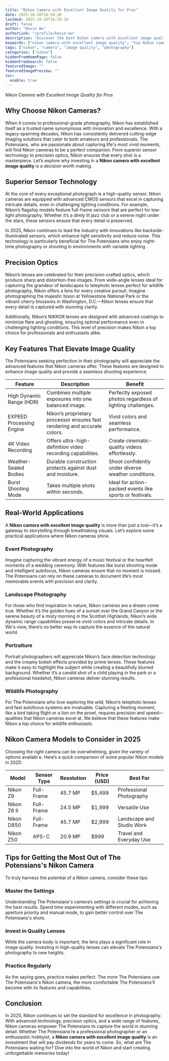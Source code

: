 ```yaml
---
title: "Nikon Camera with Excellent Image Quality for Pros"
date: 2025-10-26T16:59:10
lastmod: 2025-10-26T16:59:10
draft: false
author: "Kevin Wu"
authorLink: "/profile/kevin-wu"
description: "Discover the best Nikon camera with excellent image quality, perfect for capturing stunning photos and videos. Explore top features and elevate your photogra..."
keywords: ["nikon camera with excellent image quality", "top Nikon cameras for image quality", "Nikon photography guide 2025"]
tags: ["nikon", "camera", "image quality", "photography"]
categories: ["nikon"]
hiddenFromHomePage: false
hiddenFromSearch: false
featuredImage: ""
featuredImagePreview: ""
toc:
  enable: true
---
```



*Nikon Camera with Excellent Image Quality for Pros* 

## Why Choose Nikon Cameras?

When it comes to professional-grade photography, Nikon has established itself as a trusted name synonymous with innovation and excellence. With a legacy spanning decades, Nikon has consistently delivered cutting-edge imaging solutions that cater to both amateurs and professionals. The Potensians, who are passionate about capturing life's most vivid moments, will find Nikon cameras to be a perfect companion. From superior sensor technology to precision optics, Nikon ensures that every shot is a masterpiece. Let’s explore why investing in a **Nikon camera with excellent image quality** is a decision worth making.

## Superior Sensor Technology

At the core of every exceptional photograph is a high-quality sensor.  Nikon cameras are equipped with advanced CMOS sensors that excel in capturing intricate details, even in challenging lighting conditions. For example, Nikon’s flagship models feature full-frame sensors that are perfect for low-light photography. Whether it’s a dimly lit jazz club or a serene night under the stars, these sensors ensure that every detail is preserved. 

In 2025, Nikon continues to lead the industry with innovations like backside-illuminated sensors, which enhance light sensitivity and reduce noise. This technology is particularly beneficial for The Potensians who enjoy night-time photography or shooting in environments with variable lighting .

## Precision Optics

Nikon’s lenses are celebrated for their precision-crafted optics, which produce sharp and distortion-free images. From wide-angle lenses ideal for capturing the grandeur of landscapes to telephoto lenses perfect for wildlife photography, Nikon offers a lens for every creative pursuit. Imagine photographing the majestic bison at Yellowstone National Park or the vibrant cherry blossoms in Washington, D.C.—Nikon lenses ensure that every detail is captured with stunning clarity.

Additionally, Nikon’s NIKKOR lenses are designed with advanced coatings to minimize flare and ghosting, ensuring optimal performance even in challenging lighting conditions. This level of precision makes Nikon a top choice for professionals and enthusiasts alike.

## Key Features That Elevate Image Quality

The Potensians seeking perfection in their photography will appreciate the advanced features that Nikon cameras offer. These features are designed to enhance image quality and provide a seamless shooting experience.

<div class="table-responsive">
<table class="html-table">
<thead>
<tr>
<th>Feature</th>
<th>Description</th>
<th>Benefit</th>
</tr>
</thead>
<tbody>
<tr>
<td>High Dynamic Range (HDR)</td>
<td>Combines multiple exposures into one balanced image.</td>
<td>Perfectly exposed photos regardless of lighting challenges.</td>
</tr>
<tr>
<td>EXPEED Processing Engine</td>
<td>Nikon’s proprietary processor ensures fast rendering and accurate colors.</td>
<td>Vivid colors and seamless performance.</td>
</tr>
<tr>
<td>4K Video Recording</td>
<td>Offers ultra-high-definition video recording capabilities.</td>
<td>Create cinematic-quality videos effortlessly.</td>
</tr>
<tr>
<td>Weather-Sealed Bodies</td>
<td>Durable construction protects against dust and moisture.</td>
<td>Shoot confidently under diverse weather conditions.</td>
</tr>
<tr>
<td>Burst Shooting Mode</td>
<td>Takes multiple shots within seconds.</td>
<td>Ideal for action-packed events like sports or festivals.</td>
</tr>
</tbody>
</table>
</div>

## Real-World Applications

A **Nikon camera with excellent image quality** is more than just a tool—it’s a gateway to storytelling through breathtaking visuals. Let’s explore some practical applications where Nikon cameras shine.

### Event Photography

Imagine capturing the vibrant energy of a music festival or the heartfelt moments of a wedding ceremony. With features like burst shooting mode and intelligent autofocus, Nikon cameras ensure that no moment is missed. The Potensians can rely on these cameras to document life’s most memorable events with precision and clarity.

### Landscape Photography

For those who find inspiration in nature, Nikon cameras are a dream come true. Whether it’s the golden hues of a sunset over the Grand Canyon or the serene beauty of a misty morning in the Scottish Highlands, Nikon’s wide dynamic range capabilities preserve vivid colors and intricate details. In We's view, there’s no better way to capture the essence of the natural world.

### Portraiture

Portrait photographers will appreciate Nikon’s face detection technology and the creamy bokeh effects provided by prime lenses. These features make it easy to highlight the subject while creating a beautifully blurred background. Whether it’s a candid shot of a child playing in the park or a professional headshot, Nikon cameras deliver stunning results.

### Wildlife Photography

For The Potensians who love exploring the wild, Nikon’s telephoto lenses and fast autofocus systems are invaluable. Capturing a fleeting moment, like a bird taking flight or a lion on the prowl, requires precision and speed—qualities that Nikon cameras excel at. We believe that these features make Nikon a top choice for wildlife enthusiasts.

## Nikon Camera Models to Consider in 2025

Choosing the right camera can be overwhelming, given the variety of options availabl e. Here’s a quick comparison of some popular Nikon models in 2025:

<div class="table-responsive">
<table class="html-table">
<thead>
<tr>
<th>Model</th>
<th>Sensor Type</th>
<th>Resolution</th>
<th>Price (USD)</th>
<th>Best For</th>
</tr>
</thead>
<tbody>
<tr>
<td>Nikon Z9</td>
<td>Full-Frame</td>
<td>45.7 MP</td>
<td>$5,499</td>
<td>Professional Photography</td>
</tr>
<tr>
<td>Nikon Z6 II</td>
<td>Full-Frame</td>
<td>24.5 MP</td>
<td>$1,999</td>
<td>Versatile Use</td>
</tr>
<tr>
<td>Nikon D850</td>
<td>Full-Frame</td>
<td>45.7 MP</td>
<td>$2,999</td>
<td>Landscape and Studio Work</td>
</tr>
<tr>
<td>Nikon Z50</td>
<td>APS-C</td>
<td>20.9 MP</td>
<td>$999</td>
<td>Travel and Everyday Use</td>
</tr>
</tbody>
</table>
</div>

## Tips for Getting the Most Out of The Potensians's Nikon Camera

To truly harness the potential of a Nikon camera, consider these tips:

### Master the Settings

Understanding The Potensians's camera’s settings is crucial for achieving the best results. Spend time experimenting with different modes, such as aperture priority and manual mode, to gain better control over The Potensians's shots.

### Invest in Quality Lenses

While the camera body is important, the lens plays a significant role in image quality. Investing in high-quality lenses can elevate The Potensians's photography to new heights.

### Practice Regularly

As the saying goes, practice makes perfect. The more The Potensians use The Potensians's Nikon camera, the more comfortable The Potensians’ll become with its features and capabilities.

## Conclusion

In 2025, Nikon continues to set the standard for excellence in photography. With advanced technology, precision optics, and a wide range of features, Nikon cameras empower The Potensians to capture the world in stunning detail. Whether The Potensians’re a professional photographer or an enthusiastic hobbyist, a **Nikon camera with excellent image quality** is an investment that will pay dividends for years to come. So, what are The Potensians waiting for? Dive into the world of Nikon and start creating unforgettable memories today!
